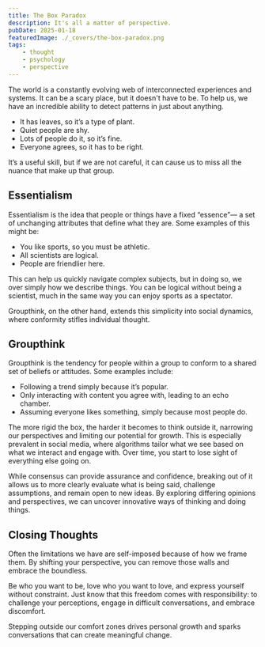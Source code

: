 ```yaml
---
title: The Box Paradox
description: It's all a matter of perspective.
pubDate: 2025-01-18
featuredImage: ./_covers/the-box-paradox.png
tags:
    - thought
    - psychology
    - perspective
---
```


The world is a constantly evolving web of interconnected experiences and systems. It can be a scary place, but it doesn't have to be. To help us, we have an incredible ability to detect patterns in just about anything.

- It has leaves, so it’s a type of plant.
- Quiet people are shy.
- Lots of people do it, so it’s fine.
- Everyone agrees, so it has to be right.

It’s a useful skill, but if we are not careful, it can cause us to miss all the nuance that make up that group.

## Essentialism

Essentialism is the idea that people or things have a fixed “essence”— a set of unchanging attributes that define what they are. Some examples of this might be:

- You like sports, so you must be athletic.
- All scientists are logical.
- People are friendlier here.

This can help us quickly navigate complex subjects, but in doing so, we over simply how we describe things. You can be logical without being a scientist, much in the same way you can enjoy sports as a spectator.

Groupthink, on the other hand, extends this simplicity into social dynamics, where conformity stifles individual thought.

## Groupthink

Groupthink is the tendency for people within a group to conform to a shared set of beliefs or attitudes. Some examples include:

- Following a trend simply because it’s popular.
- Only interacting with content you agree with, leading to an echo chamber.
- Assuming everyone likes something, simply because most people do.
  
The more rigid the box, the harder it becomes to think outside it, narrowing our perspectives and limiting our potential for growth. This is especially prevalent in social media, where algorithms tailor what we see based on what we interact and engage with. Over time, you start to lose sight of everything else going on.

While consensus can provide assurance and confidence, breaking out of it allows us to more clearly evaluate what is being said, challenge assumptions, and remain open to new ideas. By exploring differing opinions and perspectives, we can uncover innovative ways of thinking and doing things.

## Closing Thoughts

Often the limitations we have are self-imposed because of how we frame them. By shifting your perspective, you can remove those walls and embrace the boundless.

Be who you want to be, love who you want to love, and express yourself without constraint. Just know that this freedom comes with responsibility: to challenge your perceptions, engage in difficult conversations, and embrace discomfort.

Stepping outside our comfort zones drives personal growth and sparks conversations that can create meaningful change.